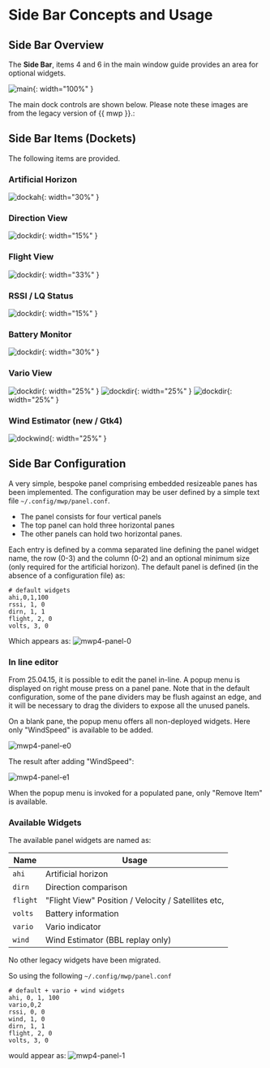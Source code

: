 # Side Bar Concepts and Usage

## Side Bar Overview

The **Side Bar**, items 4 and 6 in the main window guide provides an area for optional widgets.

![main](images/main-window.png){: width="100%" }

The main dock controls are shown below. Please note these images are from the legacy version of {{ mwp }}.:

## Side Bar Items (Dockets)

The following items are provided.

### Artificial Horizon

![dockah](images/dock_ah.png){: width="30%" }

### Direction View

![dockdir](images/dock_dirn.png){: width="15%" }

### Flight View

![dockdir](images/dock_fv.png){: width="33%" }

### RSSI / LQ Status

![dockdir](images/dock_radio.png){: width="15%" }

### Battery Monitor

![dockdir](images/dock_batt.png){: width="30%" }

### Vario View

![dockdir](images/dock_vario.png){: width="25%" }
![dockdir](images/dock_vario_l.png){: width="25%" }
![dockdir](images/dock_vario_d.png){: width="25%" }

### Wind Estimator (new / Gtk4)

![dockwind](images/panel-vas.png){: width="25%" }

## Side Bar Configuration

A very simple, bespoke panel comprising embedded resizeable panes has been implemented. The configuration may be user defined by a simple text file `~/.config/mwp/panel.conf`.

* The panel consists for four vertical panels
* The top panel can hold three horizontal panes
* The other panels can hold two horizontal panes.

Each entry is defined by a comma separated line defining the panel widget name, the row (0-3) and the column (0-2) and an optional minimum size (only required for the artificial horizon). The default panel is defined (in the absence of a configuration file) as:

```
# default widgets
ahi,0,1,100
rssi, 1, 0
dirn, 1, 1
flight, 2, 0
volts, 3, 0
```

Which appears as:
![mwp4-panel-0](images/mwp4-panel-0.png)

### In line editor

From 25.04.15, it is possible to edit the panel in-line. A popup menu is displayed on right mouse press on a panel pane. Note that in the default configuration, some of the pane dividers may be flush against an edge, and it will be necessary to drag the dividers to expose all the unused panels.

On a blank pane, the popup menu offers all non-deployed widgets. Here only "WindSpeed" is available to be added.

![mwp4-panel-e0](images/panel-edit-0.png)

The result after adding "WindSpeed":

![mwp4-panel-e1](images/panel-edit-1.png)

When the popup menu is invoked for a populated pane, only "Remove Item" is available.

### Available Widgets

The available panel widgets are named as:

| Name | Usage |
| ---- | ---- |
| `ahi` | Artificial horizon |
| `dirn` | Direction comparison |
| `flight` | "Flight View" Position / Velocity / Satellites etc, |
| `volts` | Battery information |
| `vario` | Vario indicator |
|  `wind` | Wind Estimator (BBL replay only) |

No other legacy widgets have been migrated.

So using the following `~/.config/mwp/panel.conf`

```
# default + vario + wind widgets
ahi, 0, 1, 100
vario,0,2
rssi, 0, 0
wind, 1, 0
dirn, 1, 1
flight, 2, 0
volts, 3, 0
```

would appear as:
![mwp4-panel-1](images/mwp4-panel-1.png)
